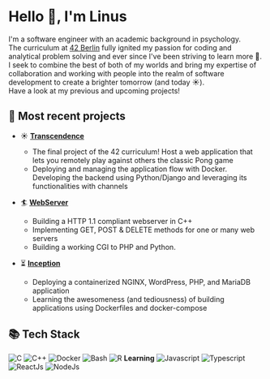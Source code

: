 
# Hello 👋, I'm Linus

I'm a software engineer with an academic background in psychology. \
The curriculum at [42 Berlin](https://42berlin.de/) fully ignited my passion for coding and analytical problem solving and ever since I've been striving to learn more 🚀.
I seek to combine the best of both of my worlds and bring my expertise of collaboration and working with people into the realm of software development to create a brighter tomorrow (and today ☀️). \
Have a look at my previous and upcoming projects!

## 🌟 Most recent projects

- ☀️ **[Transcendence](https://github.com/Linuswidmer/42_transcendence)**
  - The final project of the 42 curriculum! Host a web application that lets you remotely play against others the classic Pong game
  - Deploying and managing the application flow with Docker. Developing the backend using Python/Django and leveraging its functionalities with channels 
  
- 🏄 **[WebServer](https://github.com/Linuswidmer/42_webserv)**
  - Building a HTTP 1.1 compliant webserver in C++
  - Implementing GET, POST & DELETE methods for one or many web servers
  - Building a working CGI to PHP and Python.

- ⏳ **[Inception](https://github.com/Linuswidmer/42_inception)**
  - Deploying a containerized NGINX, WordPress, PHP, and MariaDB application
  - Learning the awesomeness (and tediousness) of building applications using Dockerfiles and docker-compose

<!-- ## 🚀 Next up... -->

## 📚 Tech Stack
![C](https://img.shields.io/badge/c-%2300599C.svg?style=for-the-badge&logo=c&logoColor=white) ![C++](https://img.shields.io/badge/C%2B%2B-00599C?style=for-the-badge&logo=c%2B%2B&logoColor=white) ![Docker](https://img.shields.io/badge/docker-%230db7ed.svg?style=for-the-badge&logo=docker&logoColor=white) ![Bash](https://img.shields.io/badge/GNU%20Bash-4EAA25?style=for-the-badge&logo=GNU%20Bash&logoColor=white) ![R](https://img.shields.io/badge/RStudio-grey?style=for-the-badge&logo=R) 
 **Learning**
 ![Javascript](https://shields.io/badge/JavaScript-F7DF1E?style=for-the-badge&logo=JavaScript&logoColor=black) ![Typescript](https://shields.io/badge/TypeScript-3178C6?logo=TypeScript&logoColor=FFF&style=for-the-badge) ![ReactJs](https://shields.io/badge/react-black?logo=react&style=for-the-badge) ![NodeJs](https://camo.githubusercontent.com/0d58facab1be74748c39244ff3d990ae8ddd765af40263ed006219154ba90649/68747470733a2f2f696d672e736869656c64732e696f2f62616467652f6e6f64652e6a732d3644413535463f7374796c653d666f722d7468652d6261646765266c6f676f3d6e6f64652e6a73266c6f676f436f6c6f723d7768697465)
